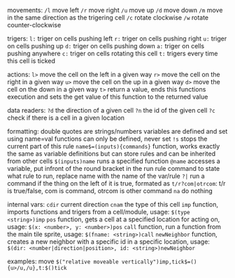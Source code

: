 movements:
`/l` move left
`/r` move right
`/u` move up
`/d` move down
`/m` move in the same direction as the trigering cell
`/c` rotate clockwise
`/w` rotate counter-clockwise

trigers:
`l:` triger on cells pushing left
`r:` triger on cells pushing right
`u:` triger on cells pushing up
`d:` triger on cells pushing down
`a:` triger on cells pushing anywhere
`c:` triger on cells rotating this cell
`t:` trigers every time this cell is ticked

actions:
`l>` move the cell on the left in a given way
`r>` move the cell on the right in a given way
`u>` move the cell on the up in a given way
`d>` move the cell on the down in a given way
`t>` return a value, ends this functions execution and sets the get value of this function to the returned value

data readers:
`?d` the direction of a given cell
`?n` the id of the given cell
`?c` check if there is a cell in a given location

formatting:
double quotes are strings/numbers
variables are defined and set using name=val
functions can only be defined, never set
`!s` stops the current part of this rule
`name$=(inputs){commands}` function, works exactly the same as variable definitions but can store rules and can be inherited from other cells
`$(inputs)name` runs a specified function
`@name` accesses a variable, put infront of the round bracket in the run rule command to state what rule to run, replace name with the name of the var/rule
`?|` run a command if the thing on the left of it is true, formated as `t/r?com|otrcom`: t/r is true/false, com is command, otrcom is other command
`na` do nothing

internal vars:
`cdir` current direction
`cnam` the type of this cell
`imp` function, imports functions and trigers from a cell/module, usage: `$(type <string>)imp`
`pos` function, gets a cell at a specified location for acting on, usage: `$(x: <number>, y: <number>)pos`
`call` function, run a function from the main tile sprite, usage: `$(fname: <string>)call`
`newNeighbor` function, creates a new neighbor with a specific id in a specific location, usage: `$(dir: <number|direction|position>, id: <string>)newNeighbor`

examples:
move `$("relative moveable vertically")imp,tick$=(){u>/u,/u},t:$()tick`
